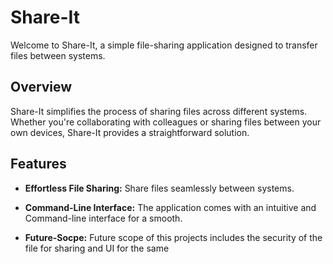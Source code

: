 # Share-It

Welcome to Share-It, a simple file-sharing application designed to transfer files between systems.

## Overview

Share-It simplifies the process of sharing files across different systems. Whether you're collaborating with colleagues or sharing files between your own devices, Share-It provides a straightforward solution.

## Features

- **Effortless File Sharing:** Share files seamlessly between systems.
  
- **Command-Line Interface:** The application comes with an intuitive and Command-line interface for a smooth.

- **Future-Socpe:** Future scope of this projects includes the security of the file for sharing and UI for the same
